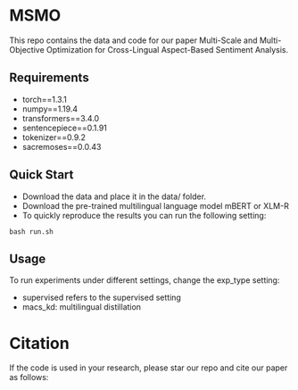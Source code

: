 # MSMO

This repo contains the data and code for our paper Multi-Scale and Multi-Objective Optimization for Cross-Lingual Aspect-Based Sentiment Analysis.

## Requirements

- torch==1.3.1
- numpy==1.19.4
- transformers==3.4.0 
- sentencepiece==0.1.91
- tokenizer==0.9.2
- sacremoses==0.0.43

## Quick Start 

- Download the data and place it in the data/ folder.
- Download the pre-trained multilingual language model mBERT or XLM-R
- To quickly reproduce the results you can run the following setting:

```
bash run.sh 
```

## Usage

To run experiments under different settings, change the exp_type setting:

- supervised refers to the supervised setting
- macs_kd: multilingual distillation

# Citation

If the code is used in your research, please star our repo and cite our paper as follows:

```

```
